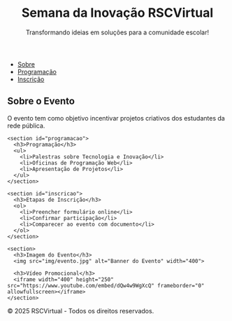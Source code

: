 <!DOCTYPE html>
<html lang="pt-BR">
<head>
  <meta charset="UTF-8">
  <title>Semana da Inovação - RSCVirtual</title>
  <link rel="stylesheet" href="style.css">
</head>
<body>
  <header>
    <h1>Semana da Inovação RSCVirtual</h1>
    <p>Transformando ideias em soluções para a comunidade escolar!</p>
  </header>

  <nav>
    <ul>
      <li><a href="#sobre">Sobre</a></li>
      <li><a href="#programacao">Programação</a></li>
      <li><a href="#inscricao">Inscrição</a></li>
    </ul>
  </nav>

  <main>
    <section id="sobre">
      <h2>Sobre o Evento</h2>
      <p>O evento tem como objetivo incentivar projetos criativos dos estudantes da rede pública.</p>
    </section>

    <section id="programacao">
      <h3>Programação</h3>
      <ul>
        <li>Palestras sobre Tecnologia e Inovação</li>
        <li>Oficinas de Programação Web</li>
        <li>Apresentação de Projetos</li>
      </ul>
    </section>

    <section id="inscricao">
      <h3>Etapas de Inscrição</h3>
      <ol>
        <li>Preencher formulário online</li>
        <li>Confirmar participação</li>
        <li>Comparecer ao evento com documento</li>
      </ol>
    </section>

    <section>
      <h3>Imagem do Evento</h3>
      <img src="img/evento.jpg" alt="Banner do Evento" width="400">

      <h3>Vídeo Promocional</h3>
      <iframe width="400" height="250" src="https://www.youtube.com/embed/dQw4w9WgXcQ" frameborder="0" allowfullscreen></iframe>
    </section>
  </main>

  <footer>
    <p>&copy; 2025 RSCVirtual - Todos os direitos reservados.</p>
  </footer>
</body>
</html>
